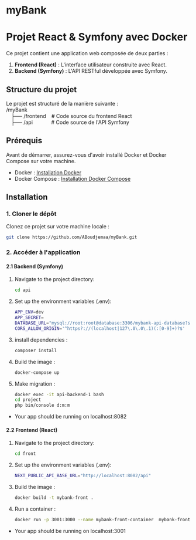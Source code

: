 # myBank

# Projet React & Symfony avec Docker

Ce projet contient une application web composée de deux parties :

1. **Frontend (React)** : L'interface utilisateur construite avec React.
2. **Backend (Symfony)** : L'API RESTful développée avec Symfony.

## Structure du projet

Le projet est structuré de la manière suivante :  
/myBank  
 &emsp;├── /frontend &ensp; # Code source du frontend React  
 &emsp;├── /api &emsp; &emsp; &ensp; # Code source de l'API Symfony

## Prérequis

Avant de démarrer, assurez-vous d'avoir installé Docker et Docker Compose sur votre machine.

- Docker : [Installation Docker](https://docs.docker.com/get-docker/)
- Docker Compose : [Installation Docker Compose](https://docs.docker.com/compose/install/)

## Installation

### 1. Cloner le dépôt

Clonez ce projet sur votre machine locale :

```bash
git clone https://github.com/ABoudjemaa/myBank.git
```

### 2. Accéder à l'application

#### 2.1 Backend (Symfony)

1. Navigate to the project directory:
   ```bash
   cd api
   ```
2. Set up the environment variables (.env):
   ```bash
   APP_ENV=dev
   APP_SECRET=
   DATABASE_URL="mysql://root:root@database:3306/mybank-api-database?serverVersion=9.1.0&charset=utf8mb4"
   CORS_ALLOW_ORIGIN='^https?://(localhost|127\.0\.0\.1)(:[0-9]+)?$'
   ```
3. install dependencies :
   ```bash
   composer install
   ```
4. Build the image :
   ```bash
   docker-compose up
   ```
5. Make migration :
   ```bash
   docker exec -it api-backend-1 bash
   cd project
   php bin/console d:m:m
   ```

- Your app should be running on localhost:8082

#### 2.2 Frontend (React)

1. Navigate to the project directory:
   ```bash
   cd front
   ```
2. Set up the environment variables (.env):
   ```bash
   NEXT_PUBLIC_API_BASE_URL="http://localhost:8082/api"
   ```
3. Build the image :
   ```bash
   docker build -t mybank-front .
   ```
4. Run a container :
   ```bash
   docker run -p 3001:3000 --name mybank-front-container  mybank-front:latest
   ```

- Your app should be running on localhost:3001
